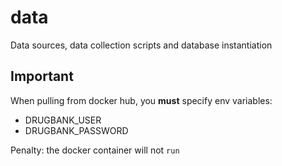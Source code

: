# data
Data sources, data collection scripts and database instantiation


## Important
When pulling from docker hub, you **must** specify env variables:

- DRUGBANK_USER
- DRUGBANK_PASSWORD

Penalty: the docker container will not `run`